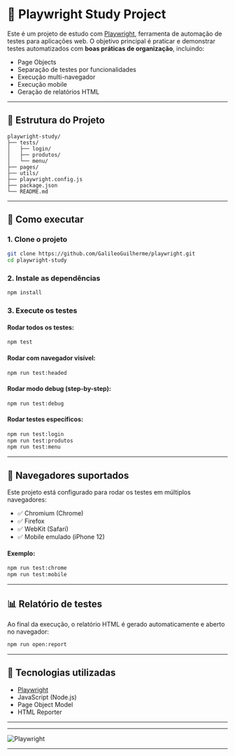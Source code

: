 # 🎯 Playwright Study Project

Este é um projeto de estudo com [Playwright](https://playwright.dev/), ferramenta de automação de testes para aplicações web. O objetivo principal é praticar e demonstrar testes automatizados com **boas práticas de organização**, incluindo:

- Page Objects  
- Separação de testes por funcionalidades  
- Execução multi-navegador  
- Execução mobile  
- Geração de relatórios HTML

---

## 📁 Estrutura do Projeto

```
playwright-study/
├── tests/
│   ├── login/
│   ├── produtos/
│   └── menu/
├── pages/
├── utils/
├── playwright.config.js
├── package.json
└── README.md
```

---

## 🚀 Como executar

### 1. Clone o projeto

```bash
git clone https://github.com/GalileoGuilherme/playwright.git
cd playwright-study
```

### 2. Instale as dependências

```bash
npm install
```

### 3. Execute os testes

#### Rodar todos os testes:
```bash
npm test
```

#### Rodar com navegador visível:
```bash
npm run test:headed
```

#### Rodar modo debug (step-by-step):
```bash
npm run test:debug
```

#### Rodar testes específicos:
```bash
npm run test:login
npm run test:produtos
npm run test:menu
```

---

## 🧪 Navegadores suportados

Este projeto está configurado para rodar os testes em múltiplos navegadores:

- ✅ Chromium (Chrome)  
- ✅ Firefox  
- ✅ WebKit (Safari)  
- ✅ Mobile emulado (iPhone 12)

#### Exemplo:
```bash
npm run test:chrome
npm run test:mobile
```

---

## 📊 Relatório de testes

Ao final da execução, o relatório HTML é gerado automaticamente e aberto no navegador:

```bash
npm run open:report
```

---

## 🧰 Tecnologias utilizadas

- [Playwright](https://playwright.dev/)  
- JavaScript (Node.js)  
- Page Object Model  
- HTML Reporter

---

---

![Playwright](https://github.com/GalileoGuilherme/playwright/actions/workflows/playwright.yml/badge.svg)

---


